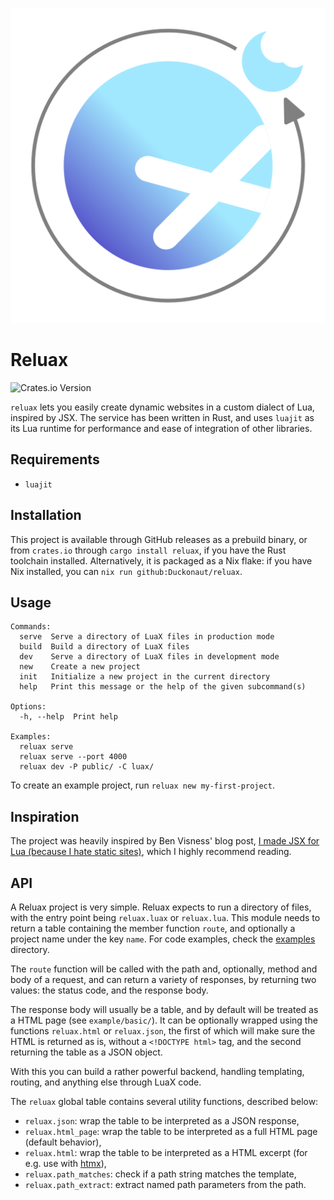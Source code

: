 <p align="center"><img src="assets/logo.svg" /></p>

# Reluax

![Crates.io Version](https://img.shields.io/crates/v/reluax)

`reluax` lets you easily create dynamic websites in a custom dialect of Lua,
inspired by JSX. The service has been written in Rust, and uses `luajit` as
its Lua runtime for performance and ease of integration of other libraries.

## Requirements
- `luajit`

## Installation
This project is available through GitHub releases as a prebuild binary, or
from `crates.io` through `cargo install reluax`, if you have the Rust
toolchain installed. Alternatively, it is packaged as a Nix flake:
if you have Nix installed, you can `nix run github:Duckonaut/reluax`.

## Usage
```
Commands:
  serve  Serve a directory of LuaX files in production mode
  build  Build a directory of LuaX files
  dev    Serve a directory of LuaX files in development mode
  new    Create a new project
  init   Initialize a new project in the current directory
  help   Print this message or the help of the given subcommand(s)

Options:
  -h, --help  Print help

Examples:
  reluax serve
  reluax serve --port 4000
  reluax dev -P public/ -C luax/
```

To create an example project, run `reluax new my-first-project`.

## Inspiration
The project was heavily inspired by Ben Visness' blog post,
[I made JSX for Lua (because I hate static sites)](https://bvisness.me/luax/),
which I highly recommend reading.

## API
A Reluax project is very simple. Reluax expects to run a directory of files,
with the entry point being `reluax.luax` or `reluax.lua`. This module needs
to return a table containing the member function `route`, and optionally a
project name under the key `name`. For code examples, check the
[examples](https://github.com/Duckonaut/reluax/tree/main/example) directory.

The `route` function will be called with the path and, optionally, method and
body of a request, and can return a variety of responses, by returning two
values: the status code, and the response body.

The response body will usually be a table, and by default will be treated as a HTML
page (see `example/basic/`). It can be optionally wrapped using the functions
`reluax.html` or `reluax.json`, the first of which will make sure the HTML is returned
as is, without a `<!DOCTYPE html>` tag, and the second returning the table as a JSON
object.

With this you can build a rather powerful backend, handling templating, routing, and
anything else through LuaX code.

The `reluax` global table contains several utility functions, described below:
- `reluax.json`: wrap the table to be interpreted as a JSON response,
- `reluax.html_page`: wrap the table to be interpreted as a full HTML page (default behavior),
- `reluax.html`: wrap the table to be interpreted as a HTML excerpt (for e.g. use with
  [htmx](https://htmx.org)),
- `reluax.path_matches`: check if a path string matches the template,
- `reluax.path_extract`: extract named path parameters from the path.
